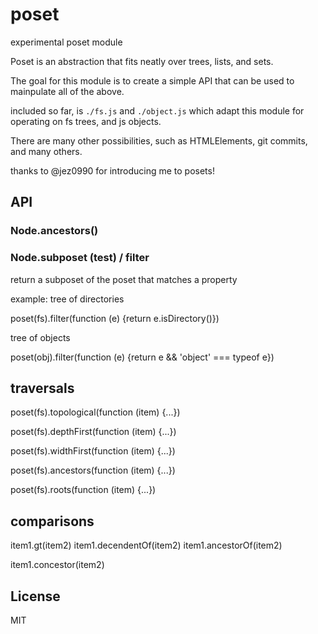 # poset

experimental poset module

Poset is an abstraction that fits neatly over
trees, lists, and sets.

The goal for this module is to create a simple API
that can be used to mainpulate all of the above.

included so far, is `./fs.js` and `./object.js`
which adapt this module for operating on fs trees,
and js objects.

There are many other possibilities,
such as HTMLElements, git commits, and many others.

thanks to @jez0990 for introducing me to posets!

## API

### Node.ancestors()

### Node.subposet (test) / filter

return a subposet of the poset that matches a property

example: tree of directories

poset(fs).filter(function (e) {return e.isDirectory()})

tree of objects

poset(obj).filter(function (e) {return e && 'object' === typeof e})

## traversals

poset(fs).topological(function (item) {...})

poset(fs).depthFirst(function (item) {...})

poset(fs).widthFirst(function (item) {...})

poset(fs).ancestors(function (item) {...})

poset(fs).roots(function (item) {...})

## comparisons

item1.gt(item2) 
item1.decendentOf(item2)
item1.ancestorOf(item2)

item1.concestor(item2)

## License

MIT
